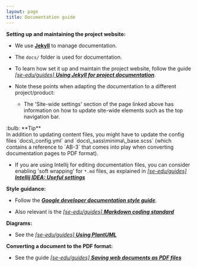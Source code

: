 ```yaml
---
layout: page
title: Documentation guide
---
```


**Setting up and maintaining the project website:**

- We use [**Jekyll**](https://jekyllrb.com/) to manage documentation.
- The `docs/` folder is used for documentation.
- To learn how set it up and maintain the project website, follow the guide [_[se-edu/guides] **Using Jekyll for project documentation**_](https://se-education.org/guides/tutorials/jekyll.html).
- Note these points when adapting the documentation to a different project/product:

  - The 'Site-wide settings' section of the page linked above has information on how to update site-wide elements such as the top navigation bar.

<div markdown="span" class="alert alert-primary">:bulb: **Tip** <br>
In addition to updating content files, you might have to update the config files `docs\_config.yml` and `docs\_sass\minima\_base.scss` (which contains a reference to `AB-3` that comes into play when converting documentation pages to PDF format).
</div>

- If you are using Intellij for editing documentation files, you can consider enabling 'soft wrapping' for `*.md` files, as explained in [_[se-edu/guides] **Intellij IDEA: Useful settings**_](https://se-education.org/guides/tutorials/intellijUsefulSettings.html#enabling-soft-wrapping)

**Style guidance:**

- Follow the [**_Google developer documentation style guide_**](https://developers.google.com/style).

- Also relevant is the [_[se-edu/guides] **Markdown coding standard**_](https://se-education.org/guides/conventions/markdown.html)

**Diagrams:**

- See the [_[se-edu/guides] **Using PlantUML**_](https://se-education.org/guides/tutorials/plantUml.html)

**Converting a document to the PDF format:**

- See the guide [_[se-edu/guides] **Saving web documents as PDF files**_](https://se-education.org/guides/tutorials/savingPdf.html)
